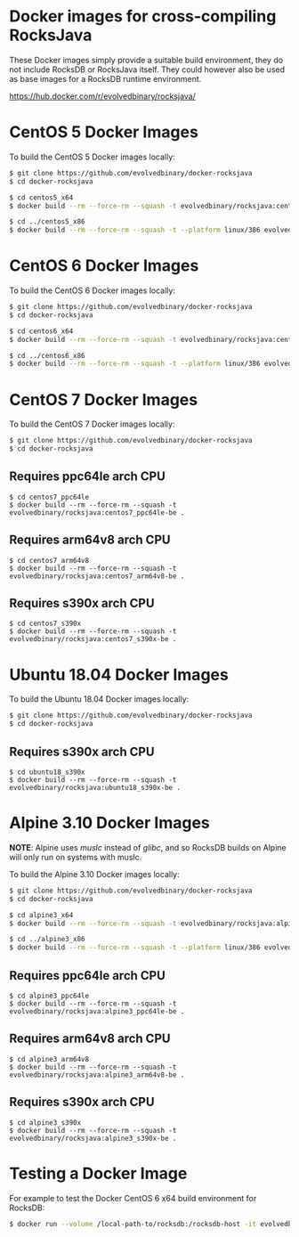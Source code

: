 # Docker images for cross-compiling RocksJava

These Docker images simply provide a suitable build environment, they do not
include RocksDB or RocksJava itself. They could however also be used as base
images for a RocksDB runtime environment.

https://hub.docker.com/r/evolvedbinary/rocksjava/

# CentOS 5 Docker Images
To build the CentOS 5 Docker images locally:

```bash
$ git clone https://github.com/evolvedbinary/docker-rocksjava
$ cd docker-rocksjava

$ cd centos5_x64
$ docker build --rm --force-rm --squash -t evolvedbinary/rocksjava:centos5_x64-be .

$ cd ../centos5_x86
$ docker build --rm --force-rm --squash -t --platform linux/386 evolvedbinary/rocksjava:centos5_x86-be .
```

# CentOS 6 Docker Images
To build the CentOS 6 Docker images locally:

```bash
$ git clone https://github.com/evolvedbinary/docker-rocksjava
$ cd docker-rocksjava

$ cd centos6_x64
$ docker build --rm --force-rm --squash -t evolvedbinary/rocksjava:centos6_x64-be .

$ cd ../centos6_x86
$ docker build --rm --force-rm --squash -t --platform linux/386 evolvedbinary/rocksjava:centos6_x86-be .
```

# CentOS 7 Docker Images
To build the CentOS 7 Docker images locally:
```bash
$ git clone https://github.com/evolvedbinary/docker-rocksjava
$ cd docker-rocksjava
```

## Requires ppc64le arch CPU
```
$ cd centos7_ppc64le
$ docker build --rm --force-rm --squash -t evolvedbinary/rocksjava:centos7_ppc64le-be .
```

## Requires arm64v8 arch CPU
```
$ cd centos7_arm64v8
$ docker build --rm --force-rm --squash -t evolvedbinary/rocksjava:centos7_arm64v8-be .
```

## Requires s390x arch CPU
```
$ cd centos7_s390x
$ docker build --rm --force-rm --squash -t evolvedbinary/rocksjava:centos7_s390x-be .
```

# Ubuntu 18.04 Docker Images
To build the Ubuntu 18.04 Docker images locally:
```bash
$ git clone https://github.com/evolvedbinary/docker-rocksjava
$ cd docker-rocksjava
```

## Requires s390x arch CPU
```
$ cd ubuntu18_s390x
$ docker build --rm --force-rm --squash -t evolvedbinary/rocksjava:ubuntu18_s390x-be .
```

# Alpine 3.10 Docker Images
**NOTE**: Alpine uses *muslc* instead of *glibc*, and so RocksDB builds on Alpine will only run on systems with muslc.

To build the Alpine 3.10 Docker images locally:

```bash
$ git clone https://github.com/evolvedbinary/docker-rocksjava
$ cd docker-rocksjava

$ cd alpine3_x64
$ docker build --rm --force-rm --squash -t evolvedbinary/rocksjava:alpine3_x64-be .

$ cd ../alpine3_x86
$ docker build --rm --force-rm --squash -t --platform linux/386 evolvedbinary/rocksjava:alpine3_x86-be .
```

## Requires ppc64le arch CPU
```
$ cd alpine3_ppc64le
$ docker build --rm --force-rm --squash -t evolvedbinary/rocksjava:alpine3_ppc64le-be .
```

## Requires arm64v8 arch CPU
```
$ cd alpine3_arm64v8
$ docker build --rm --force-rm --squash -t evolvedbinary/rocksjava:alpine3_arm64v8-be .
```

## Requires s390x arch CPU
```
$ cd alpine3_s390x
$ docker build --rm --force-rm --squash -t evolvedbinary/rocksjava:alpine3_s390x-be .
```

# Testing a Docker Image

For example to test the Docker CentOS 6 x64 build environment for RocksDB:

```bash
$ docker run --volume /local-path-to/rocksdb:/rocksdb-host -it evolvedbinary/rocksjava:centos6_x64-be /bin/bash
```

